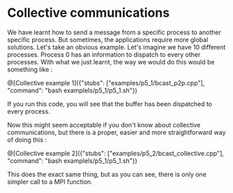 # Collective communications

We have learnt how to send a message from a specific process to another specific process. But sometimes, the applications require more global solutions. Let's take an obvious example. Let's imagine we have 10 different processes. Process 0 has an information to dispatch to every other processes. With what we just learnt, the way we would do this would be something like :

@[Collective example 1]({"stubs": ["examples/p5_1/bcast_p2p.cpp"], "command": "bash examplels/p5_1/p5_1.sh"})

If you run this code, you will see that the buffer has been dispatched to every process.

Now this might seem acceptable if you don't know about collective communications, but there is a proper, easier and more straightforward way of doing this :

@[Collective example 2]({"stubs": ["examples/p5_2/bcast_collective.cpp"], "command": "bash examplels/p5_1/p5_1.sh"})

This does the exact same thing, but as you can see, there is only one simpler call to a MPI function.